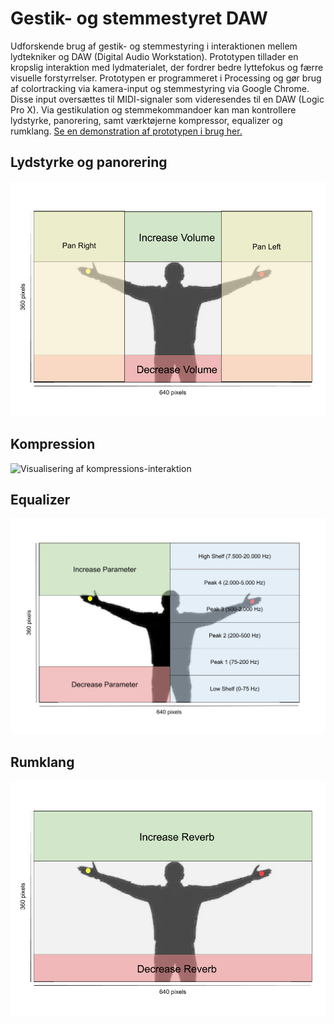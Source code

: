 # Gestik- og stemmestyret DAW
Udforskende brug af gestik- og stemmestyring i interaktionen mellem lydtekniker og DAW (Digital Audio Workstation). Prototypen tillader en kropslig interaktion med lydmaterialet, der fordrer bedre lyttefokus og færre visuelle forstyrrelser. Prototypen er programmeret i Processing og gør brug af colortracking via kamera-input og stemmestyring via Google Chrome. Disse input oversættes til MIDI-signaler som videresendes til en DAW (Logic Pro X). Via gestikulation og stemmekommandoer kan man kontrollere lydstyrke, panorering, samt værktøjerne kompressor, equalizer og rumklang. [Se en demonstration af prototypen i brug her.](https://www.thomaseg.dk/)

## Lydstyrke og panorering
![Visualisering af volume-interaktion](images/interaction-volume.png)

## Kompression
![Visualisering af kompressions-interaktion](images/interaction-compression.png)

## Equalizer
![Visualisering af eq-interaktion](images/interaction-equalizer.png)

## Rumklang
![Visualisering af rumklang-interaktion](images/interaction-reverb.png)
